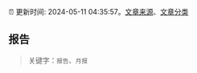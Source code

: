 :alarm_clock: 更新时间: 2024-05-11 04:35:57。[文章来源](/README.md)、[文章分类](/TAGS.md)

## 报告


> 关键字：`报告`、`月报`



